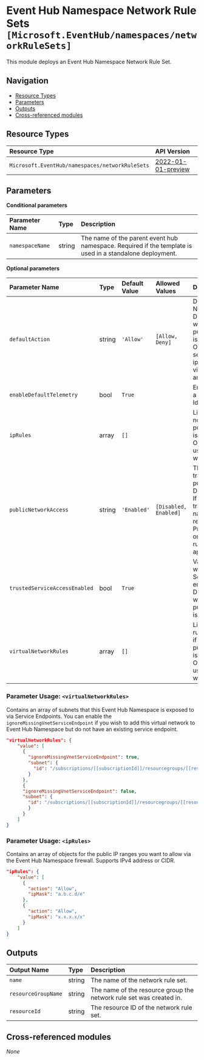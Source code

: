 # Event Hub Namespace Network Rule Sets `[Microsoft.EventHub/namespaces/networkRuleSets]`

This module deploys an Event Hub Namespace Network Rule Set.

## Navigation

- [Resource Types](#Resource-Types)
- [Parameters](#Parameters)
- [Outputs](#Outputs)
- [Cross-referenced modules](#Cross-referenced-modules)

## Resource Types

| Resource Type | API Version |
| :-- | :-- |
| `Microsoft.EventHub/namespaces/networkRuleSets` | [2022-01-01-preview](https://learn.microsoft.com/en-us/azure/templates/Microsoft.EventHub/2022-01-01-preview/namespaces/networkRuleSets) |

## Parameters

**Conditional parameters**

| Parameter Name | Type | Description |
| :-- | :-- | :-- |
| `namespaceName` | string | The name of the parent event hub namespace. Required if the template is used in a standalone deployment. |

**Optional parameters**

| Parameter Name | Type | Default Value | Allowed Values | Description |
| :-- | :-- | :-- | :-- | :-- |
| `defaultAction` | string | `'Allow'` | `[Allow, Deny]` | Default Action for Network Rule Set. Default is "Allow". It will not be set if publicNetworkAccess is "Disabled". Otherwise, it will be set to "Deny" if ipRules or virtualNetworkRules are being used. |
| `enableDefaultTelemetry` | bool | `True` |  | Enable telemetry via a Globally Unique Identifier (GUID). |
| `ipRules` | array | `[]` |  | List of IpRules. It will not be set if publicNetworkAccess is "Disabled". Otherwise, when used, defaultAction will be set to "Deny". |
| `publicNetworkAccess` | string | `'Enabled'` | `[Disabled, Enabled]` | This determines if traffic is allowed over public network. Default is "Enabled". If set to "Disabled", traffic to this namespace will be restricted over Private Endpoints only and network rules will not be applied. |
| `trustedServiceAccessEnabled` | bool | `True` |  | Value that indicates whether Trusted Service Access is enabled or not. Default is "true". It will not be set if publicNetworkAccess is "Disabled". |
| `virtualNetworkRules` | array | `[]` |  | List virtual network rules. It will not be set if publicNetworkAccess is "Disabled". Otherwise, when used, defaultAction will be set to "Deny". |


### Parameter Usage: `<virtualNetworkRules>`

Contains an array of subnets that this Event Hub Namespace is exposed to via Service Endpoints. You can enable the `ignoreMissingVnetServiceEndpoint` if you wish to add this virtual network to Event Hub Namespace but do not have an existing service endpoint.

```json
"virtualNetworkRules": {
    "value": [
      {
        "ignoreMissingVnetServiceEndpoint": true,
        "subnet": {
          "id": "/subscriptions/[[subscriptionId]]/resourcegroups/[[resourceGroupName]]/providers/Microsoft.Network/virtualNetworks/[[virtualNetworkName]]/subnets/[[subnetName1]]"
        }
      },
      {
      "ignoreMissingVnetServiceEndpoint": false,
      "subnet": {
        "id": "/subscriptions/[[subscriptionId]]/resourcegroups/[[resourceGroupName]]/providers/Microsoft.Network/virtualNetworks/[[virtualNetworkName]]/subnets/[[subnetName2]]"
        }
      }
    ]
}
```

### Parameter Usage: `<ipRules>`

Contains an array of objects for the public IP ranges you want to allow via the Event Hub Namespace firewall. Supports IPv4 address or CIDR.

```json
"ipRules": {
    "value": [
      {
        "action": "Allow",
        "ipMask": "a.b.c.d/e"
      },
      {
        "action": "Allow",
        "ipMask": "x.x.x.x/x"
      }
    ]
}
```

## Outputs

| Output Name | Type | Description |
| :-- | :-- | :-- |
| `name` | string | The name of the network rule set. |
| `resourceGroupName` | string | The name of the resource group the network rule set was created in. |
| `resourceId` | string | The resource ID of the network rule set. |

## Cross-referenced modules

_None_

